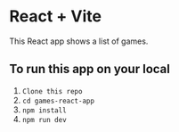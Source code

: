 # React + Vite

This React app shows a list of games.

## To run this app on your local
1. `Clone this repo`
2. `cd games-react-app`
3. `npm install`
4. `npm run dev`
